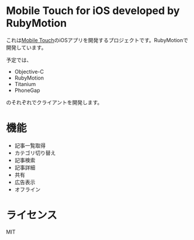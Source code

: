 # Mobile Touch for iOS developed by RubyMotion

これは[Mobile Touch](http://mobiletou.ch/)のiOSアプリを開発するプロジェクトです。RubyMotionで開発しています。

予定では、

- Objective-C
- RubyMotion
- Titanium
- PhoneGap

のそれぞれでクライアントを開発します。

# 機能

- 記事一覧取得
- カテゴリ切り替え
- 記事検索
- 記事詳細
- 共有
- 広告表示
- オフライン

# ライセンス

MIT

